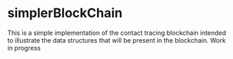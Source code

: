 # simplerBlockChain

This is a simple implementation of the contact tracing blockchain intended to illustrate the data structures that will be present in the blockchain. Work in progress
